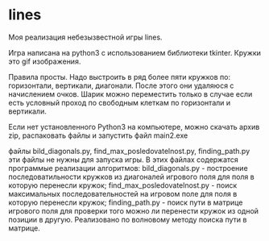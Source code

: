 # lines
Моя реализация небезызвестной игры lines. 

Игра написана на python3 с использованием библиотеки tkinter.
Кружки это gif изображения.

Правила просты. Надо выстроить в ряд более пяти кружков по: горизонтали, вертикали, диагонали. 
После этого они удаляюся с начислением очков. Шарик можно переместить только в случае если есть условный проход по свободным 
клеткам по горизонтали и вертикали.

Если нет установленного Python3 на компьютере, можно скачать архив zip, распаковать файлы и запустить файл main2.exe

файлы bild_diagonals.py, find_max_posledovatelnost.py, finding_path.py эти файлы не нужны для запуска игры. В этих файлах содержатся программые реализации алгоритмов: 
  bild_diagonals.py - построение последоватильности кружков из диагоналей игрового поля для поля в которую перенесли кружок;
  find_max_posledovatelnost.py - поиск максимальных последовательностей на игровом поле для поля в которую перенесли кружок;
  finding_path.py - поиск пути в матрице игрового поля для проверки того можно ли перенести кружок из одной позиции в другую.
  Реализовано по волновому методу поиска пути в матрице.
